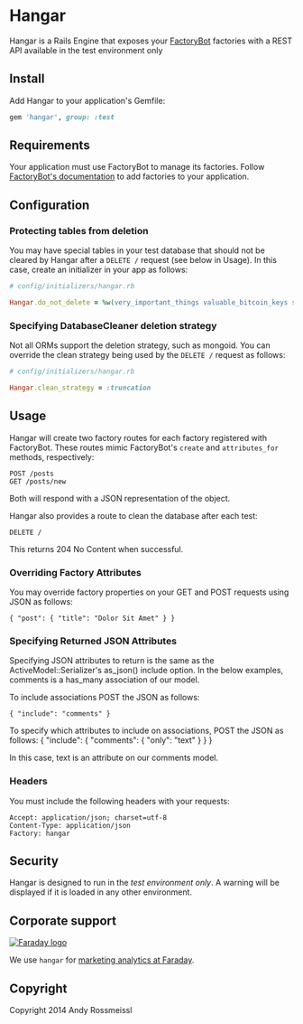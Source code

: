 # Hangar

Hangar is a Rails Engine that exposes your [FactoryBot](https://github.com/thoughtbot/factory_bot) factories with a REST API available in the test environment only

## Install

Add Hangar to your application's Gemfile:

``` ruby
gem 'hangar', group: :test
```

## Requirements

Your application must use FactoryBot to manage its factories. Follow [FactoryBot's documentation](https://github.com/thoughtbot/factory_bot/blob/master/GETTING_STARTED.md) to add factories to your application.

## Configuration

### Protecting tables from deletion

You may have special tables in your test database that should not be cleared by Hangar after a `DELETE /` request (see below in Usage). In this case, create an initializer in your app as follows:

``` ruby
# config/initializers/hangar.rb

Hangar.do_not_delete = %w(very_important_things valuable_bitcoin_keys spatial_ref_sys) if defined?(Hangar)
```

### Specifying DatabaseCleaner deletion strategy

Not all ORMs support the deletion strategy, such as mongoid. You can override the clean strategy being used by the `DELETE /` request as follows:

``` ruby
# config/initializers/hangar.rb

Hangar.clean_strategy = :truncation
```

## Usage

Hangar will create two factory routes for each factory registered with FactoryBot. These routes mimic FactoryBot's `create` and `attributes_for` methods, respectively:

```
POST /posts
GET /posts/new
```

Both will respond with a JSON representation of the object.

Hangar also provides a route to clean the database after each test:

```
DELETE /
```

This returns 204 No Content when successful.

### Overriding Factory Attributes

You may override factory properties on your GET and POST requests using JSON as follows:

```
{ "post": { "title": "Dolor Sit Amet" } }
```

### Specifying Returned JSON Attributes

Specifying JSON attributes to return is the same as the ActiveModel::Serializer's as_json() include option. In the below examples, comments is a has_many association of our model.


To include associations POST the JSON as follows:

```
{ "include": "comments" }
```

To specify which attributes to include on associations, POST the JSON as follows:
{ "include": { "comments": { "only": "text" } } }

In this case, text is an attribute on our comments model.


### Headers

You must include the following headers with your requests:

```
Accept: application/json; charset=utf-8
Content-Type: application/json    
Factory: hangar
```

## Security

Hangar is designed to run in the *test environment only*. A warning will be displayed if it is loaded in any other environment.

## Corporate support

<p><a href="http://faraday.io"><img src="https://s3.amazonaws.com/creative.faraday.io/logo.png" alt="Faraday logo"/></a></p>

We use `hangar` for [marketing analytics at Faraday](http://faraday.io).

## Copyright

Copyright 2014 Andy Rossmeissl
